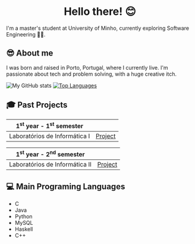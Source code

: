 <h1 align="center">Hello there! 😊</h1>

I'm a master's student at University of Minho, currently exploring Software Engineering 👩‍💻. 

## 😎 About me

I was born and raised in Porto, Portugal, where I currently live.
I'm passionate about tech and problem solving, with a huge creative itch.

![My GitHub stats](https://github-readme-stats.vercel.app/api?username=eramsodoiseuros&count_private=true&show_icons=true&theme=dracula&hide=contribs&hide_border=true)
[![Top Languages](https://github-readme-stats.vercel.app/api/top-langs/?username=eramsodoiseuros&layout=compact&theme=dracula&hide_border=true)](https://github.com/anuraghazra/github-readme-stats)

## 🎓 Past Projects

| 1<sup>st</sup> year - 1<sup>st</sup> semester | |
| --- | :---: |
| Laboratórios de Informática I | [Project](https://github.com/eramsodoiseuros/ProjetoLI1) |


| 1<sup>st</sup> year - 2<sup>nd</sup> semester | |
| --- | :---: |
| Laboratórios de Informática II | [Project](https://github.com/eramsodoiseuros/ProjetoLI2) |


## 💻 Main Programing Languages

- C
- Java
- Python
- MySQL
- Haskell
- C++
